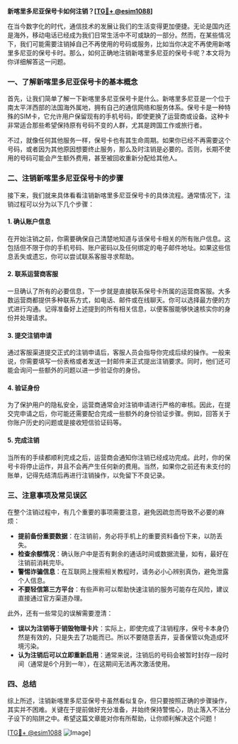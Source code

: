 **新喀里多尼亚保号卡如何注销？[[TG💪+ @esim1088](https://t.me/s/esim1088)]**

在当今数字化的时代，通信技术的发展让我们的生活变得更加便捷。无论是国内还是海外，移动电话已经成为我们日常生活中不可或缺的一部分。然而，在某些情况下，我们可能需要注销掉自己不再使用的号码或服务，比如当你决定不再使用新喀里多尼亚的保号卡时。那么，如何正确地注销新喀里多尼亚的保号卡呢？本文将为你详细解答这一问题。

### 一、了解新喀里多尼亚保号卡的基本概念

首先，让我们简单了解一下新喀里多尼亚保号卡是什么。新喀里多尼亚是一个位于南太平洋西部的法国海外属地，拥有自己的通信网络和服务体系。保号卡是一种特殊的SIM卡，它允许用户保留现有的手机号码，即使更换了运营商或设备。这种卡非常适合那些希望保持原有号码不变的人群，尤其是跨国工作或旅行者。

不过，就像任何其他服务一样，保号卡也有其生命周期。如果你已经不再需要这个号码，或者因为其他原因想要终止服务，那么及时注销是必要的。否则，长期不使用的号码可能会产生额外费用，甚至被回收重新分配给其他人。

### 二、注销新喀里多尼亚保号卡的步骤

接下来，我们就来具体看看注销新喀里多尼亚保号卡的具体流程。通常情况下，注销过程可以分为以下几个步骤：

#### 1. 确认账户信息

在开始注销之前，你需要确保自己清楚地知道与该保号卡相关的所有账户信息。这包括但不限于你的手机号码、账户密码以及任何绑定的电子邮件地址。如果这些信息丢失或遗忘，你可以尝试联系客服寻求帮助。

#### 2. 联系运营商客服

一旦确认了所有的必要信息，下一步就是直接联系保号卡所属的运营商客服。大多数运营商都提供多种联系方式，如电话、邮件或在线聊天。你可以选择最方便的方式进行沟通。记得准备好上述提到的所有相关信息，以便客服能够快速核实你的身份并处理请求。

#### 3. 提交注销申请

通过客服渠道提交正式的注销申请后，客服人员会指导你完成后续的操作。一般来说，你需要填写一份表格或者发送一封邮件来正式提出注销要求。同时，他们还可能会询问一些额外的问题以进一步验证你的身份。

#### 4. 验证身份

为了保护用户的隐私安全，运营商通常会对注销申请进行严格的审核。因此，在提交完申请之后，你可能还需要配合完成一些额外的身份验证步骤。例如，回答关于你账户历史的问题或是接收短信验证码等。

#### 5. 完成注销

当所有的手续都顺利完成之后，运营商会通知你注销已经成功完成。此时，你的保号卡将停止运作，并且不会再产生任何新的费用。当然，如果你之前还有未支付的账单，记得先结清后再进行注销操作，以免留下不良记录。

### 三、注意事项及常见误区

在整个注销过程中，有几个重要的事项需要注意，避免因疏忽而导致不必要的麻烦：

- **提前备份重要数据**：在注销前，务必将手机上的重要资料备份下来，以防丢失。
- **检查余额情况**：确认账户中是否有剩余的通话时间或数据流量，如有，最好在注销前消耗完毕。
- **警惕诈骗信息**：在互联网上搜索相关教程时，请务必小心辨别真伪，避免泄露个人信息。
- **不要轻信第三方平台**：有些声称可以帮助快速注销的服务可能存在风险，建议直接通过官方渠道办理。

此外，还有一些常见的误解需要澄清：

- **误以为注销等于销毁物理卡片**：实际上，即使完成了注销程序，保号卡本身仍然是有效的，只是失去了功能而已。所以不要随意丢弃，妥善保管以免造成环境污染。
- **认为注销后可以立即重新启用**：通常来说，注销后的号码会被暂时封存一段时间（通常是6个月到一年），在这期间无法再次激活使用。

### 四、总结

综上所述，注销新喀里多尼亚保号卡虽然看似复杂，但只要按照正确的步骤操作，其实并不困难。关键在于提前做好充分准备，并始终保持警惕心，防止落入不法分子设下的陷阱之中。希望这篇文章能对你有所帮助，让你顺利解决这个问题！

[[TG💪+ @esim1088](https://t.me/s/esim1088) ![Image](https://i.postimg.cc/4NQfJmqS/Snipaste-2025-05-13-00-14-12.png)]